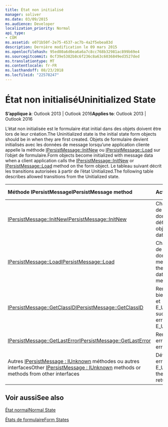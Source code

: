 ```yaml
---
title: État non initialisé
manager: soliver
ms.date: 03/09/2015
ms.audience: Developer
localization_priority: Normal
api_type:
- COM
ms.assetid: e071b50f-2e75-4537-ac7b-4a2f5ebea83d
description: Dernière modification le 09 mars 2015
ms.openlocfilehash: 95ed80a6d0ea6a6a7c8cc768b32981ac899b69e4
ms.sourcegitcommit: 0cf39e5382b8c6f236c8a63c6036849ed3527ded
ms.translationtype: MT
ms.contentlocale: fr-FR
ms.lasthandoff: 08/23/2018
ms.locfileid: "22578247"
---
```

# <a name="uninitialized-state"></a><span data-ttu-id="53247-103">État non initialisé</span><span class="sxs-lookup"><span data-stu-id="53247-103">Uninitialized State</span></span>

  
  
<span data-ttu-id="53247-104">**S’applique à**: Outlook 2013 | Outlook 2016</span><span class="sxs-lookup"><span data-stu-id="53247-104">**Applies to**: Outlook 2013 | Outlook 2016</span></span> 
  
<span data-ttu-id="53247-105">L’état non initialisée est le formulaire état initial dans des objets doivent être lors de leur création.</span><span class="sxs-lookup"><span data-stu-id="53247-105">The Uninitialized state is the initial state form objects should be in when they are first created.</span></span> <span data-ttu-id="53247-106">Objets de formulaire devient initialisés avec les données de message lorsqu’une application cliente appelle la méthode [IPersistMessage::InitNew](ipersistmessage-initnew.md) ou [IPersistMessage::Load](ipersistmessage-load.md) sur l’objet de formulaire.</span><span class="sxs-lookup"><span data-stu-id="53247-106">Form objects become initialized with message data when a client application calls the [IPersistMessage::InitNew](ipersistmessage-initnew.md) or [IPersistMessage::Load](ipersistmessage-load.md) method on the form object.</span></span> <span data-ttu-id="53247-107">Le tableau suivant décrit les transitions autorisées à partir de l’état Unitialized.</span><span class="sxs-lookup"><span data-stu-id="53247-107">The following table describes allowed transitions from the Unitialized state.</span></span> 
  
|<span data-ttu-id="53247-108">**Méthode IPersistMessage**</span><span class="sxs-lookup"><span data-stu-id="53247-108">**IPersistMessage method**</span></span>|<span data-ttu-id="53247-109">**Action**</span><span class="sxs-lookup"><span data-stu-id="53247-109">**Action**</span></span>|<span data-ttu-id="53247-110">**Nouvel état**</span><span class="sxs-lookup"><span data-stu-id="53247-110">**New state**</span></span>|
|:-----|:-----|:-----|
|[<span data-ttu-id="53247-111">IPersistMessage::InitNew</span><span class="sxs-lookup"><span data-stu-id="53247-111">IPersistMessage::InitNew</span></span>](ipersistmessage-initnew.md) <br/> |<span data-ttu-id="53247-112">Chargement de l’objet de formulaire avec des données par défaut.</span><span class="sxs-lookup"><span data-stu-id="53247-112">Load the form object with default data.</span></span>  <br/> |[<span data-ttu-id="53247-113">Normal</span><span class="sxs-lookup"><span data-stu-id="53247-113">Normal</span></span>](normal-state.md) <br/> |
|[<span data-ttu-id="53247-114">IPersistMessage::Load</span><span class="sxs-lookup"><span data-stu-id="53247-114">IPersistMessage::Load</span></span>](ipersistmessage-load.md) <br/> |<span data-ttu-id="53247-115">Chargement de l’objet de formulaire avec des données à partir du message cible.</span><span class="sxs-lookup"><span data-stu-id="53247-115">Load the form object with data from the target message.</span></span>  <br/> |<span data-ttu-id="53247-116">Normal</span><span class="sxs-lookup"><span data-stu-id="53247-116">Normal</span></span>  <br/> |
|[<span data-ttu-id="53247-117">IPersistMessage::GetClassID</span><span class="sxs-lookup"><span data-stu-id="53247-117">IPersistMessage::GetClassID</span></span>](ipersistmessage-getclassid.md) <br/> |<span data-ttu-id="53247-118">Renvoyez réussite, ou bien la dernière erreur et E_UNEXPECTED.</span><span class="sxs-lookup"><span data-stu-id="53247-118">Return success, or set the last error to and return E_UNEXPECTED.</span></span>  <br/> |<span data-ttu-id="53247-119">Non initialisée</span><span class="sxs-lookup"><span data-stu-id="53247-119">Uninitialized</span></span>  <br/> |
|[<span data-ttu-id="53247-120">IPersistMessage::GetLastError</span><span class="sxs-lookup"><span data-stu-id="53247-120">IPersistMessage::GetLastError</span></span>](ipersistmessage-getlasterror.md) <br/> |<span data-ttu-id="53247-121">Renvoie la dernière erreur.</span><span class="sxs-lookup"><span data-stu-id="53247-121">Return the last error.</span></span>  <br/> |<span data-ttu-id="53247-122">Non initialisée</span><span class="sxs-lookup"><span data-stu-id="53247-122">Uninitialized</span></span>  <br/> |
|<span data-ttu-id="53247-123">Autres [IPersistMessage : IUnknown](ipersistmessageiunknown.md) méthodes ou autres interfaces</span><span class="sxs-lookup"><span data-stu-id="53247-123">Other [IPersistMessage : IUnknown](ipersistmessageiunknown.md) methods or methods from other interfaces</span></span>  <br/> |<span data-ttu-id="53247-124">Définissez la dernière erreur à et E_UNEXPECTED.</span><span class="sxs-lookup"><span data-stu-id="53247-124">Set the last error to and return E_UNEXPECTED.</span></span>  <br/> |<span data-ttu-id="53247-125">Non initialisée</span><span class="sxs-lookup"><span data-stu-id="53247-125">Uninitialized</span></span>  <br/> |
   
## <a name="see-also"></a><span data-ttu-id="53247-126">Voir aussi</span><span class="sxs-lookup"><span data-stu-id="53247-126">See also</span></span>



[<span data-ttu-id="53247-127">État normal</span><span class="sxs-lookup"><span data-stu-id="53247-127">Normal State</span></span>](normal-state.md)
  
[<span data-ttu-id="53247-128">États de formulaire</span><span class="sxs-lookup"><span data-stu-id="53247-128">Form States</span></span>](form-states.md)

